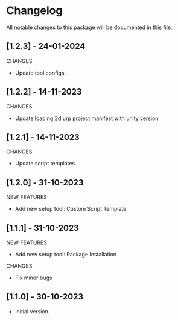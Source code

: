 # Changelog
All notable changes to this package will be documented in this file.

## [1.2.3] - 24-01-2024
CHANGES
- Update tool configs

## [1.2.2] - 14-11-2023
CHANGES
- Update loading 2d urp project manifest with unity version 

## [1.2.1] - 14-11-2023
CHANGES
- Update script templates

## [1.2.0] - 31-10-2023
NEW FEATURES
- Add new setup tool: Custom Script Template 

## [1.1.1] - 31-10-2023
NEW FEATURES
- Add new setup tool: Package Installation 

CHANGES
- Fix minor bugs

## [1.1.0] - 30-10-2023
- Initial version.
